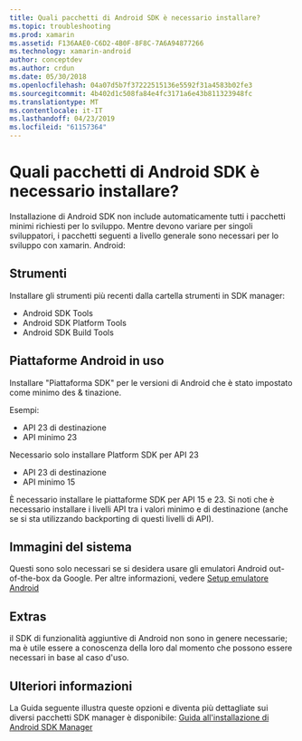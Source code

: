 ```yaml
---
title: Quali pacchetti di Android SDK è necessario installare?
ms.topic: troubleshooting
ms.prod: xamarin
ms.assetid: F136AAE0-C6D2-4B0F-8F8C-7A6A94877266
ms.technology: xamarin-android
author: conceptdev
ms.author: crdun
ms.date: 05/30/2018
ms.openlocfilehash: 04a07d5b7f37222515136e5592f31a4583b02fe3
ms.sourcegitcommit: 4b402d1c508fa84e4fc3171a6e43b811323948fc
ms.translationtype: MT
ms.contentlocale: it-IT
ms.lasthandoff: 04/23/2019
ms.locfileid: "61157364"
---
```

# <a name="which-android-sdk-packages-should-i-install"></a>Quali pacchetti di Android SDK è necessario installare?

Installazione di Android SDK non include automaticamente tutti i pacchetti minimi richiesti per lo sviluppo. Mentre devono variare per singoli sviluppatori, i pacchetti seguenti a livello generale sono necessari per lo sviluppo con xamarin. Android:

## <a name="tools"></a>Strumenti

Installare gli strumenti più recenti dalla cartella strumenti in SDK manager:

- Android SDK Tools
- Android SDK Platform Tools
- Android SDK Build Tools

## <a name="android-platforms"></a>Piattaforme Android in uso

Installare "Piattaforma SDK" per le versioni di Android che è stato impostato come minimo des & tinazione. 

Esempi:

- API 23 di destinazione
- API minimo 23

Necessario solo installare Platform SDK per API 23

- API 23 di destinazione
- API minimo 15

È necessario installare le piattaforme SDK per API 15 e 23. Si noti che è necessario installare i livelli API tra i valori minimo e di destinazione (anche se si sta utilizzando backporting di questi livelli di API).

## <a name="system-images"></a>Immagini del sistema

Questi sono solo necessari se si desidera usare gli emulatori Android out-of-the-box da Google. Per altre informazioni, vedere [Setup emulatore Android](~/android/get-started/installation/android-emulator/index.md)

## <a name="extras"></a>Extras
il SDK di funzionalità aggiuntive di Android non sono in genere necessarie; ma è utile essere a conoscenza della loro dal momento che possono essere necessari in base al caso d'uso.

## <a name="further-reading"></a>Ulteriori informazioni
La Guida seguente illustra queste opzioni e diventa più dettagliate sui diversi pacchetti SDK manager è disponibile: [Guida all'installazione di Android SDK Manager](http://www.themethodology.net/2015/02/android-sdk-manager-setup-for.html?m=1)

